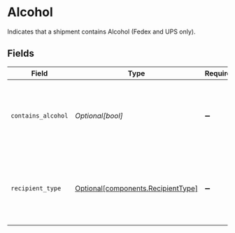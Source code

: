 # Alcohol

Indicates that a shipment contains Alcohol (Fedex and UPS only).


## Fields

| Field                                                                           | Type                                                                            | Required                                                                        | Description                                                                     |
| ------------------------------------------------------------------------------- | ------------------------------------------------------------------------------- | ------------------------------------------------------------------------------- | ------------------------------------------------------------------------------- |
| `contains_alcohol`                                                              | *Optional[bool]*                                                                | :heavy_minus_sign:                                                              | Mandatory for Fedex and UPS. Specifies that the package contains Alcohol.       |
| `recipient_type`                                                                | [Optional[components.RecipientType]](../../models/components/recipienttype.md)  | :heavy_minus_sign:                                                              | Mandatory for Fedex only. License type of the recipient of the Alcohol Package. |